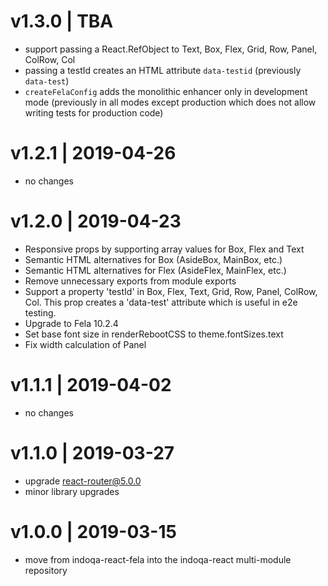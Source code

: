 # v1.3.0 | TBA
* support passing a React.RefObject to Text, Box, Flex, Grid, Row, Panel, ColRow, Col
* passing a testId creates an HTML attribute `data-testid` (previously `data-test`)
* `createFelaConfig` adds the monolithic enhancer only in development mode 
(previously in all modes except production which does not allow writing tests for production code)

# v1.2.1 | 2019-04-26
* no changes

# v1.2.0 | 2019-04-23
* Responsive props by supporting array values for Box, Flex and Text
* Semantic HTML alternatives for Box (AsideBox, MainBox, etc.)
* Semantic HTML alternatives for Flex (AsideFlex, MainFlex, etc.)
* Remove unnecessary exports from module exports
* Support a property 'testId' in Box, Flex, Text, Grid, Row, Panel, ColRow, Col. 
  This prop creates a 'data-test' attribute which is useful in e2e testing. 
* Upgrade to Fela 10.2.4
* Set base font size in renderRebootCSS to theme.fontSizes.text
* Fix width calculation of Panel

# v1.1.1 | 2019-04-02
* no changes

# v1.1.0 | 2019-03-27
* upgrade react-router@5.0.0
* minor library upgrades

# v1.0.0 | 2019-03-15
* move from indoqa-react-fela into the indoqa-react multi-module repository
